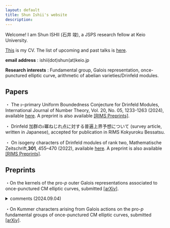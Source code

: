 ```yaml
---
layout: default
title: Shun Ishii's website
description:
---
```


Welcome! I am Shun ISHII (石井 竣), a JSPS research fellow at Keio University.

[This](/cv) is my CV. The list of upcoming and past talks is [here](/talks).

**email address** : ishii(dot)shun(at)keio.jp

**Research interests** : Fundamental group, Galois representation, once-punctured elliptic curve, arithmetic of abelian varieties/Drinfeld modules.

## Papers

・ The $\mathfrak{p}$-primary Uniform Boundedness Conjecture for Drinfeld Modules, International Journal of Number Theory, Vol. 20, No. 05, 1233-1263 (2024), available [here](https://www.worldscientific.com/doi/10.1142/S1793042124500611). A preprint is also available [[RIMS Preprints]](https://www.kurims.kyoto-u.ac.jp/preprint/file/RIMS1927.pdf).

・ Drinfeld 加群の$\mathfrak{p}$冪ねじれ点に対する普遍上界予想について (survey article, written in Japanese), accepted for publication in RIMS Kokyuroku Bessatsu.

・ On isogeny characters of Drinfeld modules of rank two, Mathematische Zeitschrift,**301**, 455–470 (2022), available [here](https://link.springer.com/article/10.1007/s00209-021-02921-5). A preprint is also available [[RIMS Preprints]](https://www.kurims.kyoto-u.ac.jp/preprint/file/RIMS1947-revision.pdf).

## Preprints

・On the kernels of the pro-$p$ outer Galois representations associated to once-punctured CM elliptic curves, submitted [[arXiv]](https://arxiv.org/abs/2312.04196).

<details>

<summary> comments (2024.09.04) </summary>
We've posted a revised manuscript on arXiv . In particular, we rewrote a large portion of the last section to fix some inaccuracies and to improve the assertion of Theorem 1.5 (3). (We also apologize for the numerous typographical errors in the old manuscript)

</details>

・On Kummer characters arising from Galois actions on the pro-$p$ fundamental groups of once-punctured CM elliptic curves, submitted [[arXiv]](https://arxiv.org/abs/2312.04175).
